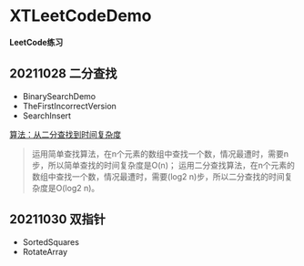 # XTLeetCodeDemo
**LeetCode练习**

## 20211028 二分查找
- BinarySearchDemo
- TheFirstIncorrectVersion
- SearchInsert

[算法：从二分查找到时间复杂度](https://www.jianshu.com/p/fb7001a8e0b1)
> 运用简单查找算法，在n个元素的数组中查找一个数，情况最遭时，需要n步，所以简单查找的时间复杂度是O(n)；
> 运用二分查找算法，在n个元素的数组中查找一个数，情况最遭时，需要(log2 n)步，所以二分查找的时间复杂度是O(log2 n)。

## 20211030 双指针
- SortedSquares
- RotateArray